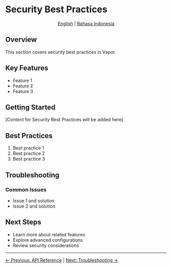 # Security Best Practices

<p align="center">
  <a href="../en/">English</a> | <a href="../id/14-keamanan.md">Bahasa Indonesia</a>
</p>

## Overview

This section covers security best practices in Vapor.

## Key Features

- Feature 1
- Feature 2
- Feature 3

## Getting Started

[Content for Security Best Practices will be added here]

## Best Practices

1. Best practice 1
2. Best practice 2
3. Best practice 3

## Troubleshooting

### Common Issues

- Issue 1 and solution
- Issue 2 and solution

## Next Steps

- Learn more about related features
- Explore advanced configurations
- Review security considerations

---

[← Previous: API Reference](13-api-reference.md) | [Next: Troubleshooting →](15-troubleshooting.md)